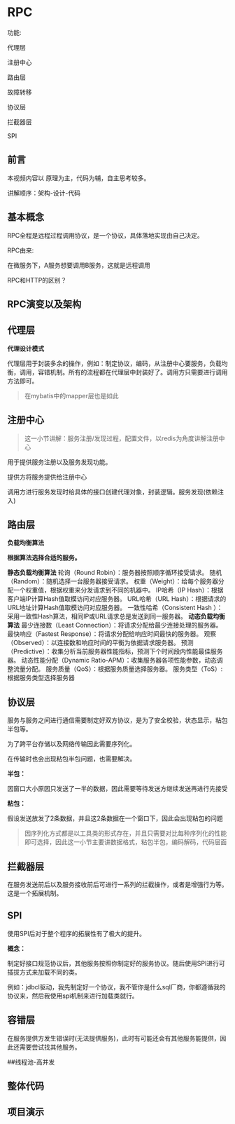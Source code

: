 # RPC

功能:

代理层

注册中心

路由层

故障转移

协议层

拦截器层

SPI

## 前言

本视频内容以 原理为主，代码为辅，自主思考较多。

讲解顺序：架构-设计-代码

## 基本概念

RPC全程是远程过程调用协议，是一个协议，具体落地实现由自己决定。

RPC由来:

在微服务下，A服务想要调用B服务，这就是远程调用

RPC和HTTP的区别？

## RPC演变以及架构



## 代理层

**代理设计模式**

代理层用于封装多余的操作，例如：制定协议，编码，从注册中心要服务，负载均衡，调用，容错机制。所有的流程都在代理层中封装好了。调用方只需要进行调用方法即可。

>   在mybatis中的mapper层也是如此

## 注册中心

>   这一小节讲解：服务注册/发现过程，配置文件，以redis为角度讲解注册中心

用于提供服务注册以及服务发现功能。

提供方将服务提供给注册中心

调用方进行服务发现时给具体的接口创建代理对象，封装逻辑。服务发现(依赖注入)

## 路由层

**负载均衡算法**

**根据算法选择合适的服务。**

**静态负载均衡算法**
轮询（Round Robin）：服务器按照顺序循环接受请求。
随机（Random）：随机选择一台服务器接受请求。
权重（Weight）：给每个服务器分配一个权重值，根据权重来分发请求到不同的机器中。
IP哈希（IP Hash）：根据客户端IP计算Hash值取模访问对应服务器。
URL哈希（URL Hash）：根据请求的URL地址计算Hash值取模访问对应服务器。
一致性哈希（Consistent Hash ）：采用一致性Hash算法，相同IP或URL请求总是发送到同一服务器。
**动态负载均衡算法**
最少连接数（Least Connection）：将请求分配给最少连接处理的服务器。
最快响应（Fastest Response）：将请求分配给响应时间最快的服务器。
观察（Observed）：以连接数和响应时间的平衡为依据请求服务器。
预测（Predictive）：收集分析当前服务器性能指标，预测下个时间段内性能最佳服务器。
动态性能分配（Dynamic Ratio-APM）：收集服务器各项性能参数，动态调整流量分配。
服务质量（QoS）：根据服务质量选择服务器。
服务类型（ToS）: 根据服务类型选择服务器

## 协议层

服务与服务之间进行通信需要制定好双方协议，是为了安全校验，状态显示，粘包半包等。

为了跨平台存储以及网络传输因此需要序列化。

在传输时也会出现粘包半包问题，也需要解决。

**半包：**

因窗口大小原因只发送了一半的数据，因此需要等待发送方继续发送再进行先接受

**粘包：**

假设发送放发了2条数据，并且这2条数据在一个窗口下，因此会出现粘包的问题

>   因序列化方式都是以工具类的形式存在，并且只需要对比每种序列化的性能即可选择，因此这一小节主要讲数据格式，粘包半包，编码解码，代码层面

## 拦截器层

在服务发送前后以及服务接收前后可进行一系列的拦截操作，或者是增强行为等。这是一个拓展机制。

## SPI

使用SPI后对于整个程序的拓展性有了极大的提升。

**概念：**

制定好接口规范协议后，其他服务按照你制定好的服务协议。随后使用SPI进行可插拔方式来加载不同的类。

例如：jdbcl驱动，我先制定好一个协议，我不管你是什么sql厂商，你都遵循我的协议来，然后我使用spi机制来进行加载类就行。

## 容错层

在服务提供方发生错误时(无法提供服务)，此时有可能还会有其他服务能提供，因此还需要尝试找其他服务。

##线程池-高并发

## 整体代码

## 项目演示

